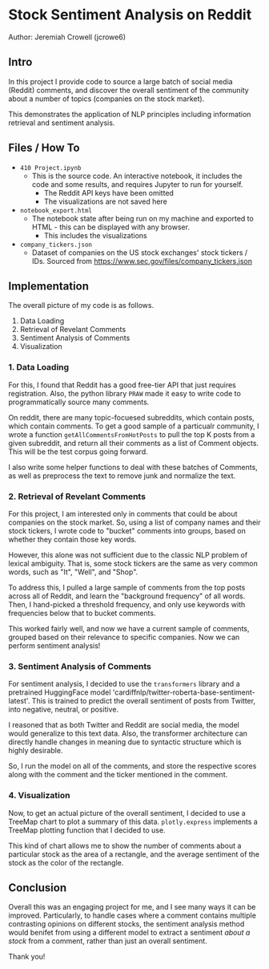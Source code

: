# Stock Sentiment Analysis on Reddit
Author: Jeremiah Crowell (jcrowe6)

## Intro
In this project I provide code to source a large batch of social media (Reddit) comments, and discover the overall sentiment of the community about a number of topics (companies on the stock market).

This demonstrates the application of NLP principles including information retrieval and sentiment analysis.

## Files / How To
- `410 Project.ipynb`
  - This is the source code. An interactive notebook, it includes the code and some results, and requires Jupyter to run for yourself.
      - The Reddit API keys have been omitted
      - The visualizations are not saved here
- `notebook_export.html`
  - The notebook state after being run on my machine and exported to HTML - this can be displayed with any browser.
    - This includes the visualizations
- `company_tickers.json`
  - Dataset of companies on the US stock exchanges' stock tickers / IDs. Sourced from https://www.sec.gov/files/company_tickers.json
 
## Implementation
The overall picture of my code is as follows.
1. Data Loading
2. Retrieval of Revelant Comments
3. Sentiment Analysis of Comments
4. Visualization

### 1. Data Loading
For this, I found that Reddit has a good free-tier API that just requires registration. Also, the python library `PRAW` made it easy to write code to programmatically source many comments.

On reddit, there are many topic-focuesed subreddits, which contain posts, which contain comments. To get a good sample of a particualr community, I wrote a function `getAllCommentsFromHotPosts` to pull the top K posts from a given subreddit, and return all their comments as a list of Comment objects. This will be the test corpus going forward.

I also write some helper functions to deal with these batches of Comments, as well as preprocess the text to remove junk and normalize the text.

### 2. Retrieval of Revelant Comments
For this project, I am interested only in comments that could be about companies on the stock market. So, using a list of company names and their stock tickers, I wrote code to "bucket" comments into groups, based on whether they contain those key words.

However, this alone was not sufficient due to the classic NLP problem of lexical ambiguity. That is, some stock tickers are the same as very common words, such as "It", "Well", and "Shop". 

To address this, I pulled a large sample of comments from the top posts across all of Reddit, and learn the "background frequency" of all words. Then, I hand-picked a threshold frequency, and only use keywords with frequencies below that to bucket comments.

This worked fairly well, and now we have a current sample of comments, grouped based on their relevance to specific companies. Now we can perform sentiment analysis!

### 3. Sentiment Analysis of Comments

For sentiment analysis, I decided to use the `transformers` library and a pretrained HuggingFace model 'cardiffnlp/twitter-roberta-base-sentiment-latest'. This is trained to predict the overall sentiment of posts from Twitter, into negative, neutral, or positive.

I reasoned that as both Twitter and Reddit are social media, the model would generalize to this text data. Also, the transformer architecture can directly handle changes in meaning due to syntactic structure which is highly desirable. 

So, I run the model on all of the comments, and store the respective scores along with the comment and the ticker mentioned in the comment. 

### 4. Visualization

Now, to get an actual picture of the overall sentiment, I decided to use a TreeMap chart to plot a summary of this data. `plotly.express` implements a TreeMap plotting function that I decided to use.

This kind of chart allows me to show the number of comments about a particular stock as the area of a rectangle, and the average sentiment of the stock as the color of the rectangle.

## Conclusion

Overall this was an engaging project for me, and I see many ways it can be improved. Particularly, to handle cases where a comment contains multiple contrasting opinions on different stocks, the sentiment analysis method would benifet from using a different model to extract a sentiment *about a stock* from a comment, rather than just an overall sentiment.

Thank you!

